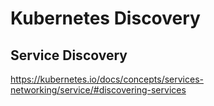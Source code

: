 # Kubernetes Discovery

## Service Discovery

 https://kubernetes.io/docs/concepts/services-networking/service/#discovering-services